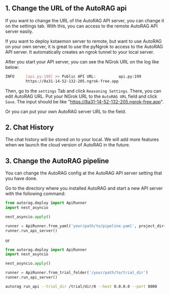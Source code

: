## 1. Change the URL of the AutoRAG api

If you want to change the URL of the AutoRAG API server, you can change it on the settings tab.
With this, you can access to the remote AutoRAG API server easily.

If you want to deploy kotaemon server to remote, but want to use AutoRAG on your own server,
it is great to use the pyNgrok to access to the AutoRAG API server.
It automatically creates an ngrok tunnel to your local server.

After you start your API server, you can see the NGrok URL on the log like below:

```bash
INFO     [api.py:199] >> Public API URL:          api.py:199
         https://8a31-14-52-132-205.ngrok-free.app
```

Then, go to the `settings` Tab and click `Reasoning Settings`. There, you can edit AutoRAG URL.
Put your NGrok URL to the `AutoRAG URL` field and click `Save`.
The input should be like "https://8a31-14-52-132-205.ngrok-free.app".

Or you can put your own AutoRAG server URL to the field.

## 2. Chat History

The chat history will be stored on to your local.
We will add more features when we launch the cloud version of AutoRAG in the future.

## 3. Change the AutoRAG pipeline

You can change the AutoRAG config at the AutoRAG API server setting that you have done.

Go to the directory where you installed AutoRAG and start a new API server with the following command:

```python
from autorag.deploy import ApiRunner
import nest_asyncio

nest_asyncio.apply()

runner = ApiRunner.from_yaml('your/path/to/pipeline.yaml', project_dir='your/project/directory')
runner.run_api_server()
```

or

```python
from autorag.deploy import ApiRunner
import nest_asyncio

nest_asyncio.apply()

runner = ApiRunner.from_trial_folder('/your/path/to/trial_dir')
runner.run_api_server()
```

```bash
autorag run_api --trial_dir /trial/dir/0 --host 0.0.0.0 --port 8000
```
